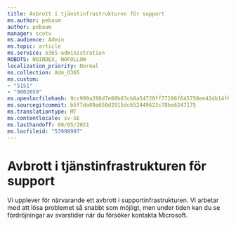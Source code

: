 ```yaml
---
title: Avbrott i tjänstinfrastrukturen för support
ms.author: pebaum
author: pebaum
manager: scotv
ms.audience: Admin
ms.topic: article
ms.service: o365-administration
ROBOTS: NOINDEX, NOFOLLOW
localization_priority: Normal
ms.collection: Adm_O365
ms.custom:
- "5151"
- "9002659"
ms.openlocfilehash: 9cc999a288d7e08b83cb8a54720ff77286f645758ee42db14f68057b0edc3e46
ms.sourcegitcommit: b5f7da89a650d2915dc652449623c78be6247175
ms.translationtype: MT
ms.contentlocale: sv-SE
ms.lasthandoff: 08/05/2021
ms.locfileid: "53998997"
---
```

# <a name="support-service-infrastructure-outage"></a>Avbrott i tjänstinfrastrukturen för support

Vi upplever för närvarande ett avbrott i supportinfrastrukturen. Vi arbetar med att lösa problemet så snabbt som möjligt, men under tiden kan du se fördröjningar av svarstider när du försöker kontakta Microsoft.
